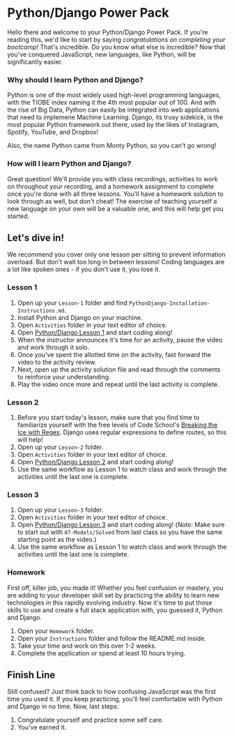 # Python/Django Power Pack

Hello there and welcome to your Python/Django Power Pack. If you're reading this, we'd like to start by saying _congratulations on completing your bootcamp!_ That's incredible. Do you know what else is incredible? Now that you've conquered JavaScript, new languages, like Python, will be significantly easier.

### Why should I learn Python and Django?

Python is one of the most widely used high-level programming languages, with the TIOBE index naming it the 4th most popular out of 100. And with the rise of Big Data, Python can easily be integrated into web applications that need to implemene Machine Learning. Django, its trusy sidekick, is the most popular Python framework out there, used by the likes of Instagram, Spotify, YouTube, and Dropbox!

Also, the name Python came from Monty Python, so you can't go wrong!

### How will I learn Python and Django?

Great question! We'll provide you with class recordings, activities to work on throughout your recording, and a homework assignment to complete once you're done with all three lessons. You'll have a homework solution to look through as well, but don't cheat! The exercise of teaching yourself a new language on your own will be a valuable one, and this will help get you started.

## Let's dive in!

We recommend you cover only one lesson per sitting to prevent information overload. But don't wait too long in between lessons! Coding languages are a lot like spoken ones - if you don't use it, you lose it.

### Lesson 1

1. Open up your `Lesson-1` folder and find `PythonDjango-Installation-Instructions.md`.
2. Install Python and Django on your machine.
3. Open `Activities` folder in your text editor of choice.
4. Open [Python/Django Lesson 1](https://codingbootcamp.hosted.panopto.com/Panopto/Pages/Viewer.aspx?id=adfa2186-6880-4dae-ae21-a8c50188a7c5) and start coding along!
5. When the instructor announces it's time for an activity, pause the video and work through it solo.
6. Once you've spent the allotted time on the activity, fast forward the video to the activity review.
7. Next, open up the activity solution file and read through the comments to reinforce your understanding.
8. Play the video once more and repeat until the last activity is complete.

### Lesson 2

1. Before you start today's lesson, make sure that you find time to familiarize yourself with the free levels of Code School's [Breaking the Ice with Regex](https://codingbootcamp.hosted.panopto.com/Panopto/Pages/Viewer.aspx?id=adfa2186-6880-4dae-ae21-a8c50188a7c5). Django uses regular expressions to define routes, so this will help!
2. Open up your `Lesson-2` folder.
3. Open `Activities` folder in your text editor of choice.
4. Open [Python/Django Lesson 2](https://codingbootcamp.hosted.panopto.com/Panopto/Pages/Viewer.aspx?id=f9343372-852a-4ef7-bfc4-a8c80001e214) and start coding along!
5. Use the same workflow as Lesson 1 to watch class and work through the activities until the last one is complete.

### Lesson 3

1. Open up your `Lesson-3` folder.
2. Open `Activities` folder in your text editor of choice.
3. Open [Python/Django Lesson 3](https://codingbootcamp.hosted.panopto.com/Panopto/Pages/Viewer.aspx?id=2663a2f2-d949-4bf8-aa4d-a8c900f85bf0) and start coding along! (_Note:_ Make sure to start out with `07-Models/Solved` from last class so you have the same starting point as the video.)
4. Use the same workflow as Lesson 1 to watch class and work through the activities until the last one is complete.

### Homework

First off, killer job, you made it! Whether you feel confusion or mastery, you are adding to your developer skill set by practicing the ability to learn new technologies in this rapidly evolving industry. Now it's time to put those skills to use and create a full stack application with, you guessed it, Python and Django.

1. Open your `Homework` folder.
2. Open your `Instructions` folder and follow the README.md inside.
3. Take your time and work on this over 1-2 weeks.
4. Complete the application or spend at least 10 hours trying.

## Finish Line

Still confused? Just think back to how confusing JavaScript was the first time you used it. If you keep practicing, you'll feel comfortable with Python and Django in no time. Now, last steps:

1.  Congratulate yourself and practice some self care.
2.  You've earned it.

